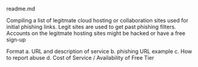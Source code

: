 readme.md

Compiling a list of legitmate cloud hosting or collaboration sites used for initial phishing links.
Legit sites are used to get past phishing filters.
Accounts on the legitmate hosting sites might be hacked or have a free sign-up

Format
a. URL and description of service
b. phishing URL example
c. How to report abuse 
d. Cost of Service / Availability of Free Tier
